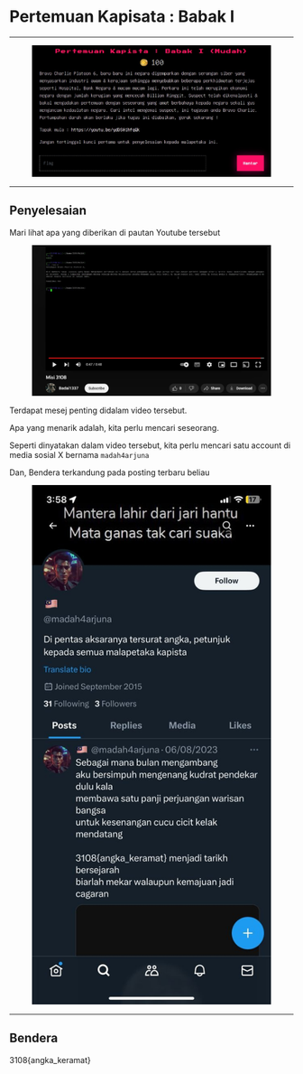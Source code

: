 # Pertemuan Kapisata : Babak I

***

<figure><img src="../../../../.gitbook/assets/image (14) (1).png" alt=""><figcaption></figcaption></figure>

***

## Penyelesaian

Mari lihat apa yang diberikan di pautan Youtube tersebut

<figure><img src="../../../../.gitbook/assets/image (15) (1).png" alt=""><figcaption></figcaption></figure>

Terdapat mesej penting didalam video tersebut.

Apa yang menarik adalah, kita perlu mencari seseorang.

Seperti dinyatakan dalam video tersebut, kita perlu mencari satu account di media sosial X bernama `madah4arjuna`

Dan, Bendera terkandung pada posting terbaru beliau

<figure><img src="../../../../.gitbook/assets/image (16) (1).png" alt=""><figcaption></figcaption></figure>

***

## Bendera

3108{angka\_keramat}
